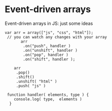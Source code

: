 # Event-driven arrays
 Event-driven arrays in JS: just some ideas 
 
```
var arr = array(["js", "css", "html"]);
 // you can watch any changes with your array 
       arr 
        .on("push", handler )
        .on("unshift", handler )
        .on("pop", handler )
        .on("shift", handler );

    arr
     .pop()
     .shift()
     .unshift( "html" )
     .push( "js" )

 function handler( elements, type ) {
    console.log( type,  elements )
  }
```
